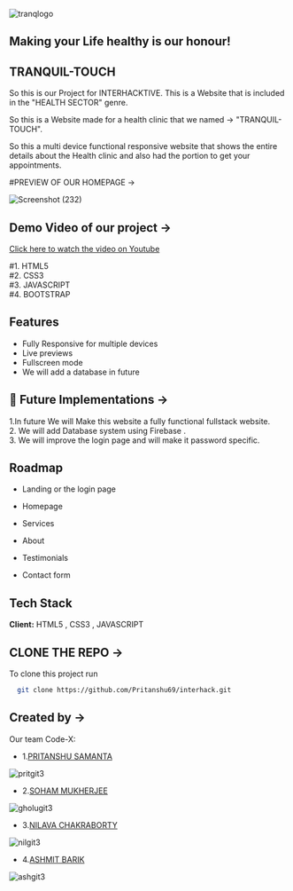 ![tranqlogo](https://github.com/Pritanshu69/interhack/assets/116452282/7d650712-21b1-4d70-9070-9f03337ea6e9)


##  Making your Life healthy is our honour!

## TRANQUIL-TOUCH
So  this is our Project for INTERHACKTIVE. This is a Website that is included in the "HEALTH SECTOR" genre.

So this is a Website made for a health clinic that we named -> "TRANQUIL-TOUCH".

So this a multi device functional responsive website that shows the entire details about the Health clinic and also had the portion to get your appointments.

#PREVIEW OF OUR HOMEPAGE ->

![Screenshot (232)](https://github.com/Pritanshu69/interhack/assets/116452282/98cbeab6-171d-4241-b15f-b5d04402f3b7)



## Demo Video of our project ->

[Click here to watch the video on Youtube](https://youtu.be/vITE4r0t0IE?si=uz1On7QNlhyXOGzI)

#1. HTML5 \
#2. CSS3\
#3. JAVASCRIPT\
#4. BOOTSTRAP

## Features

- Fully Responsive for multiple devices
- Live previews
- Fullscreen mode
- We will add a database in future


## 🚀 Future Implementations ->
1.In future We will Make this website a fully functional fullstack website.\
2. We will add Database system using Firebase .\
3. We will improve the login page and will make it password specific.




## Roadmap

- Landing or the login page

- Homepage

- Services

- About

- Testimonials

- Contact form


## Tech Stack

**Client:** HTML5 , CSS3 , JAVASCRIPT


## CLONE THE REPO ->

To clone this project run

```bash
  git clone https://github.com/Pritanshu69/interhack.git
```


## Created by ->

Our team Code-X:

- 1.[PRITANSHU SAMANTA](https://github.com/Pritanshu69) 
  
![pritgit3](https://github.com/Pritanshu69/interhack/assets/116452282/46e97653-5613-44b2-ac56-0ae6f794b49e)


- 2.[SOHAM MUKHERJEE](https://github.com/sohamMKRG) 
  
![gholugit3](https://github.com/Pritanshu69/interhack/assets/116452282/f0b5543a-77d1-43e1-b79d-53ff5a45b114)


- 3.[NILAVA CHAKRABORTY](https://github.com/Nilavachakraborty) 
  
![nilgit3](https://github.com/Pritanshu69/interhack/assets/116452282/025a3dd5-446e-4ba2-a493-d4df6f184eb8)


- 4.[ASHMIT BARIK](https://github.com/Dev-ashxy) 
  
![ashgit3](https://github.com/Pritanshu69/interhack/assets/116452282/c249e1da-e32b-4e52-8080-0e74f4ebebd6)




